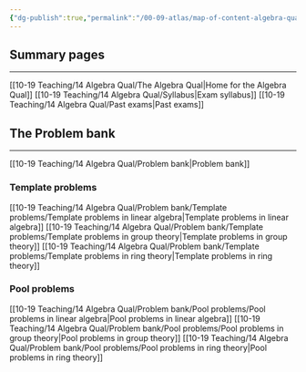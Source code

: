 ```yaml
---
{"dg-publish":true,"permalink":"/00-09-atlas/map-of-content-algebra-qual/","updated":"2025-03-29T15:30:53-07:00"}
---
```


## Summary pages
---

[[10-19 Teaching/14 Algebra Qual/The Algebra Qual\|Home for the Algebra Qual]]
[[10-19 Teaching/14 Algebra Qual/Syllabus\|Exam syllabus]]
[[10-19 Teaching/14 Algebra Qual/Past exams\|Past exams]]
## The Problem bank
---

[[10-19 Teaching/14 Algebra Qual/Problem bank\|Problem bank]]
### Template problems
[[10-19 Teaching/14 Algebra Qual/Problem bank/Template problems/Template problems in linear algebra\|Template problems in linear algebra]]
[[10-19 Teaching/14 Algebra Qual/Problem bank/Template problems/Template problems in group theory\|Template problems in group theory]]
[[10-19 Teaching/14 Algebra Qual/Problem bank/Template problems/Template problems in ring theory\|Template problems in ring theory]]

### Pool problems
[[10-19 Teaching/14 Algebra Qual/Problem bank/Pool problems/Pool problems in linear algebra\|Pool problems in linear algebra]]
[[10-19 Teaching/14 Algebra Qual/Problem bank/Pool problems/Pool problems in group theory\|Pool problems in group theory]]
[[10-19 Teaching/14 Algebra Qual/Problem bank/Pool problems/Pool problems in ring theory\|Pool problems in ring theory]]


